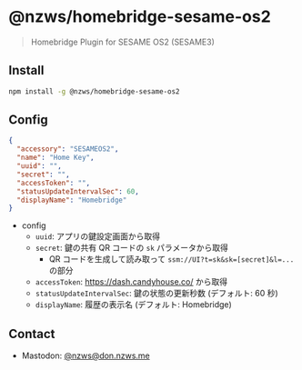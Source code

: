 # @nzws/homebridge-sesame-os2

> Homebridge Plugin for SESAME OS2 (SESAME3)

## Install

```bash
npm install -g @nzws/homebridge-sesame-os2
```

## Config

```json
{
  "accessory": "SESAMEOS2",
  "name": "Home Key",
  "uuid": "",
  "secret": "",
  "accessToken": "",
  "statusUpdateIntervalSec": 60,
  "displayName": "Homebridge"
}
```

- config
  - `uuid`: アプリの鍵設定画面から取得
  - `secret`: 鍵の共有 QR コードの `sk` パラメータから取得
    - QR コードを生成して読み取って `ssm://UI?t=sk&sk=[secret]&l=...` の部分
  - `accessToken`: https://dash.candyhouse.co/ から取得
  - `statusUpdateIntervalSec`: 鍵の状態の更新秒数 (デフォルト: 60 秒)
  - `displayName`: 履歴の表示名 (デフォルト: Homebridge)

## Contact

- Mastodon: [@nzws@don.nzws.me](https://don.nzws.me/@nzws)
